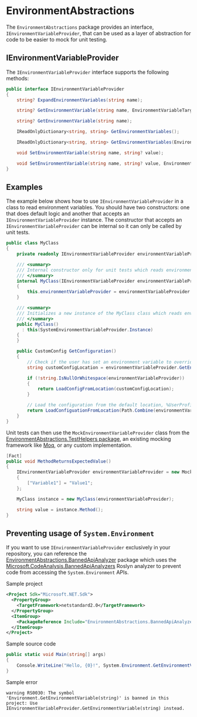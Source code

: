 ﻿# EnvironmentAbstractions

The `EnvironmentAbstractions` package provides an interface, `IEnvironmentVariableProvider`, that can be used as a layer of abstraction for code to be easier to mock for unit testing.

## IEnvironmentVariableProvider

The `IEnvironmentVariableProvider` interface supports the following methods:

```c#
public interface IEnvironmentVariableProvider
{
    string? ExpandEnvironmentVariables(string name);

    string? GetEnvironmentVariable(string name, EnvironmentVariableTarget target);

    string? GetEnvironmentVariable(string name);

    IReadOnlyDictionary<string, string> GetEnvironmentVariables();

    IReadOnlyDictionary<string, string> GetEnvironmentVariables(EnvironmentVariableTarget target);

    void SetEnvironmentVariable(string name, string? value);

    void SetEnvironmentVariable(string name, string? value, EnvironmentVariableTarget target);
}
```


## Examples
The example below shows how to use `IEnvironmentVariableProvider` in a class to read environment variables.  You should have two constructors: one that does default logic
and another that accepts an `IEnvironmentVariableProvider` instance. The constructor that accepts an `IEnvironmentVariableProvider` can be internal so it can only be
called by unit tests.  

```C#
public class MyClass
{
    private readonly IEnvironmentVariableProvider environmentVariableProvider;

    /// <summary>
    /// Internal constructor only for unit tests which reads environment variables from the specified IEnvironmentVariableProvider.
    /// </summary>
    internal MyClass(IEnvironmentVariableProvider environmentVariableProvider)
    {
        this.environmentVariableProvider = environmentVariableProvider
    }

    /// <summary>
    /// Initializes a new instance of the MyClass class which reads environment variables directly from the system.
    /// </summary>
    public MyClass()
      : this(SystemEnvironmentVariableProvider.Instance)
    {
    }

    public CustomConfig GetConfiguration()
    {
        // Check if the user has set an environment variable to override the default location
        string customConfigLocation = environmentVariableProvider.GetEnvironmentVariable("CUSTOM_CONFIG");

        if (!string.IsNullOrWhitespace(environmentVariableProvider))
        {
            return LoadConfigFromLocation(customConfigLocation);
        }

        // Load the configuration from the default location, %UserProfile%\configuration.xml
        return LoadConfiguationFromLocation(Path.Combine(environmentVariableProvider.GetEnvironmentVariable("USERPROFILE"), "configuration.xml"));
    }
}
```

Unit tests can then use the `MockEnvironmentVariableProvider` class from the
[EnvironmentAbstractions.TestHelpers package](https://nuget.org/packages/EnvironmentAbstractions.TestHelpers), an existing mocking framework like
[Moq](https://nuget.org/packages/Moq), or any custom implementation.

```c#
[Fact]
public void MethodReturnsExpectedValue()
{
    IEnvironmentVariableProvider environmentVariableProvider = new MockEnvironmentVariableProvider
    {
        ["Variable1"] = "Value1";
    };

    MyClass instance = new MyClass(environmentVariableProvider);

    string value = instance.Method();
}
```

## Preventing usage of `System.Environment`

If you want to use `IEnvironmentVariableProvider` exclusively in your repository, you can reference the
[EnvironmentAbstractions.BannedApiAnalyzer](https://nuget.org/packages/EnvironmentAbstractions.BannedApiAnalyzer) package which uses the
[Microsoft.CodeAnalysis.BannedApiAnalyzers](https://github.com/dotnet/roslyn-analyzers/blob/main/src/Microsoft.CodeAnalysis.BannedApiAnalyzers/BannedApiAnalyzers.Help.md)
Roslyn analyzer to prevent code from accessing the `System.Environment` APIs.

Sample project
```xml
<Project Sdk="Microsoft.NET.Sdk">
  <PropertyGroup>
    <TargetFramework>netstandard2.0</TargetFramework>
  </PropertyGroup>
  <ItemGroup>
    <PackageReference Include="EnvironmentAbstractions.BannedApiAnalyzer" Version="1.0.0" />
  </ItemGroup>
</Project>
```

Sample source code
```c#
public static void Main(string[] args)
{
    Console.WriteLine("Hello, {0}!", System.Environment.GetEnvironmentVariable("USERNAME"));
}
```

Sample error
```
warning RS0030: The symbol 'Environment.GetEnvironmentVariable(string)' is banned in this project: Use IEnvironmentVariableProvider.GetEnvironmentVariable(string) instead.
```